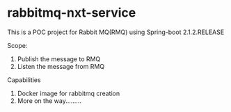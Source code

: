 # rabbitmq-nxt-service

This is a POC project for Rabbit MQ(RMQ) using Spring-boot 2.1.2.RELEASE


Scope:
1. Publish the message to RMQ
2. Listen the message from RMQ


Capabilities

1. Docker image for rabbitmq creation
2. More on the way.........

